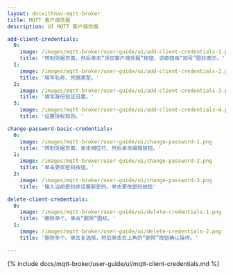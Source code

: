 ```yaml
---
layout: docwithnav-mqtt-broker
title: MQTT 客户端凭据
description: UI MQTT 客户端凭据

add-client-credentials:
  0:
    image: /images/mqtt-broker/user-guide/ui/add-client-credentials-1.png
    title: '转到凭据页面，然后单击“添加客户端凭据”按钮，该按钮由“加号”图标表示。'
  1:
    image: /images/mqtt-broker/user-guide/ui/add-client-credentials-2.png
    title: '填写名称、凭据类型。'
  2:
    image: /images/mqtt-broker/user-guide/ui/add-client-credentials-3.png
    title: '填写身份验证设置。'
  3:
    image: /images/mqtt-broker/user-guide/ui/add-client-credentials-4.png
    title: '设置授权规则。'

change-password-basic-credentials:
  0:
    image: /images/mqtt-broker/user-guide/ui/change-password-1.png
    title: '转到凭据页面，单击相应行，然后单击编辑按钮。'
  1:
    image: /images/mqtt-broker/user-guide/ui/change-password-2.png
    title: '单击更改密码按钮。'
  2:
    image: /images/mqtt-broker/user-guide/ui/change-password-3.png
    title: '输入当前密码并设置新密码。单击更改密码按钮'

delete-client-credentials:
  0:
    image: /images/mqtt-broker/user-guide/ui/delete-credentials-1.png
    title: '删除单个。单击“删除”图标。'
  1:
    image: /images/mqtt-broker/user-guide/ui/delete-credentials-2.png
    title: '删除多个。单击复选框，然后单击右上角的“删除”按钮确认操作。'

---
```


{% include docs/mqtt-broker/user-guide/ui/mqtt-client-credentials.md %}